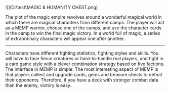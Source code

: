 ![](D:\test\MAGIC & HUMANITY CHEST.png)

The plot of the magic empire revolves around a wonderful magical world in which there are magical characters from different camps. The player will act as a MEMP warrior, choose one of the camps, and use the character cards in the camp to win the final magic victory. In a world full of magic, a series of extraordinary characters will appear one after another.

------


Characters have different fighting statistics, fighting styles and skills. You will have to face fierce creatures or hard-to-handle real players, and fight in a card game style with a clever combination strategy based on five factions. The interface in MEMP is simple. The most interesting aspect of MEMP is that players collect and upgrade cards, gems and treasure chests to defeat their opponents. Therefore, if you have a deck with stronger combat data than the enemy, victory is easy.
